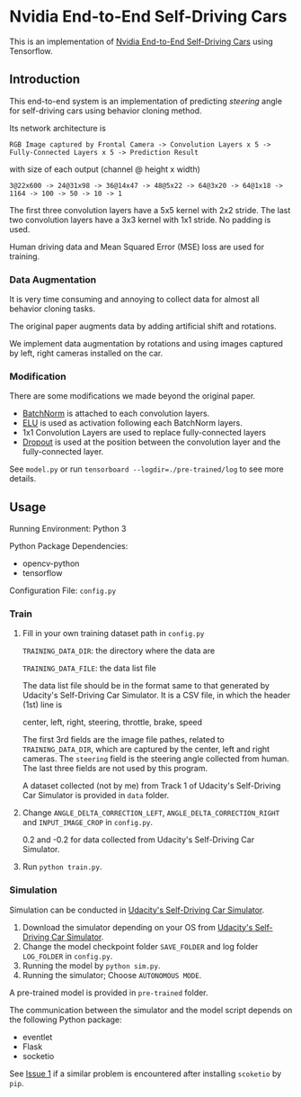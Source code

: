 # Nvidia End-to-End Self-Driving Cars

This is an implementation of [Nvidia End-to-End Self-Driving Cars](https://images.nvidia.com/content/tegra/automotive/images/2016/solutions/pdf/end-to-end-dl-using-px.pdf) using Tensorflow. 


## Introduction

This end-to-end system is an implementation of predicting *steering* angle for self-driving cars using behavior cloning method. 

Its network architecture is

    RGB Image captured by Frontal Camera -> Convolution Layers x 5 -> Fully-Connected Layers x 5 -> Prediction Result

with size of each output (channel @ height x width)

    3@22x600 -> 24@31x98 -> 36@14x47 -> 48@5x22 -> 64@3x20 -> 64@1x18 -> 1164 -> 100 -> 50 -> 10 -> 1

The first three convolution layers have a 5x5 kernel with 2x2 stride. The last two convolution layers have a 3x3 kernel with 1x1 stride. No padding is used.

Human driving data and Mean Squared Error (MSE) loss are used for training.

### Data Augmentation

It is very time consuming and annoying to collect data for almost all behavior cloning tasks.

The original paper augments data by adding artificial shift and rotations.

We implement data augmentation by rotations and using images captured by left, right cameras installed on the car.  

### Modification

There are some modifications we made beyond the original paper.
+ [BatchNorm](https://www.tensorflow.org/api_docs/python/tf/contrib/layers/batch_norm) is attached to each convolution layers.
+ [ELU](https://www.tensorflow.org/api_docs/python/tf/nn/elu) is used as activation following each BatchNorm layers.
+ 1x1 Convolution Layers are used to replace fully-connected layers
+ [Dropout](https://www.tensorflow.org/api_docs/python/tf/nn/dropout) is used at the position between the convolution layer and the fully-connected layer.

See `model.py` or run `tensorboard --logdir=./pre-trained/log` to see more details.


## Usage

Running Environment: Python 3

Python Package Dependencies:
+ opencv-python
+ tensorflow

Configuration File: `config.py`

### Train

1. Fill in your own training dataset path in `config.py`
    
    `TRAINING_DATA_DIR`: the directory where the data are

    `TRAINING_DATA_FILE`: the data list file

    The data list file should be in the format same to that generated by Udacity's Self-Driving Car Simulator. It is a CSV file, in which the header (1st) line is 

    center, left, right, steering, throttle, brake, speed

    The first 3rd fields are the image file pathes, related to `TRAINING_DATA_DIR`, which are captured by the center, left and right cameras. The `steering` field is the steering angle collected from human. The last three fields are not used by this program.

    A dataset collected (not by me) from Track 1 of Udacity's Self-Driving Car Simulator is provided in `data` folder.


2. Change `ANGLE_DELTA_CORRECTION_LEFT`, `ANGLE_DELTA_CORRECTION_RIGHT` and `INPUT_IMAGE_CROP` in `config.py`.

    0.2 and -0.2 for data collected from Udacity's Self-Driving Car Simulator.

3. Run `python train.py`.


### Simulation

Simulation can be conducted in [Udacity's Self-Driving Car Simulator](https://github.com/udacity/self-driving-car-sim).

1. Download the simulator depending on your OS from [Udacity's Self-Driving Car Simulator](https://github.com/udacity/self-driving-car-sim).
2. Change the model checkpoint folder `SAVE_FOLDER` and log folder `LOG_FOLDER` in `config.py`. 
2. Running the model by `python sim.py`.
3. Running the simulator; Choose `AUTONOMOUS MODE`.

A pre-trained model is provided in `pre-trained` folder.

The communication between the simulator and the model script depends on the following Python package:

+ eventlet
+ Flask
+ socketio

See [Issue 1](https://github.com/xupei0610/nvidia-end-to-end-self-driving-cars/issues/1) if a similar problem is encountered after installing `scoketio` by `pip`.
